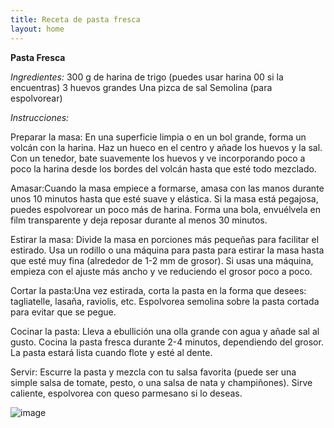 ```yaml
---
title: Receta de pasta fresca
layout: home
---
```


**Pasta Fresca**

_Ingredientes:_
300 g de harina de trigo (puedes usar harina 00 si la encuentras)
3 huevos grandes
Una pizca de sal
Semolina (para espolvorear)

_Instrucciones:_

Preparar la masa: En una superficie limpia o en un bol grande, forma un volcán con la harina. Haz un hueco en el centro y añade los huevos y la sal.
Con un tenedor, bate suavemente los huevos y ve incorporando poco a poco la harina desde los bordes del volcán hasta que esté todo mezclado.

Amasar:Cuando la masa empiece a formarse, amasa con las manos durante unos 10 minutos hasta que esté suave y elástica. Si la masa está pegajosa, puedes espolvorear un poco más de harina.
Forma una bola, envuélvela en film transparente y deja reposar durante al menos 30 minutos.

Estirar la masa: Divide la masa en porciones más pequeñas para facilitar el estirado.
Usa un rodillo o una máquina para pasta para estirar la masa hasta que esté muy fina (alrededor de 1-2 mm de grosor).
Si usas una máquina, empieza con el ajuste más ancho y ve reduciendo el grosor poco a poco.

Cortar la pasta:Una vez estirada, corta la pasta en la forma que desees: tagliatelle, lasaña, raviolis, etc.
Espolvorea semolina sobre la pasta cortada para evitar que se pegue.

Cocinar la pasta:
Lleva a ebullición una olla grande con agua y añade sal al gusto.
Cocina la pasta fresca durante 2-4 minutos, dependiendo del grosor. La pasta estará lista cuando flote y esté al dente.

Servir:
Escurre la pasta y mezcla con tu salsa favorita (puede ser una simple salsa de tomate, pesto, o una salsa de nata y champiñones).
Sirve caliente, espolvorea con queso parmesano si lo deseas.


![image](https://github.com/user-attachments/assets/9e679ead-23f4-4fe4-8d19-8d4ff3a80ad1)

